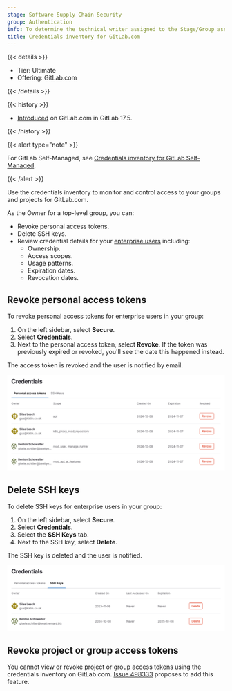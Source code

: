 ```yaml
---
stage: Software Supply Chain Security
group: Authentication
info: To determine the technical writer assigned to the Stage/Group associated with this page, see https://handbook.gitlab.com/handbook/product/ux/technical-writing/#assignments
title: Credentials inventory for GitLab.com
---
```


{{< details >}}

- Tier: Ultimate
- Offering: GitLab.com

{{< /details >}}

{{< history >}}

- [Introduced](https://gitlab.com/gitlab-org/gitlab/-/issues/297441) on GitLab.com in GitLab 17.5.

{{< /history >}}

{{< alert type="note" >}}

For GitLab Self-Managed, see [Credentials inventory for GitLab Self-Managed](../../administration/credentials_inventory.md).

{{< /alert >}}

Use the credentials inventory to monitor and control access to your groups and projects for GitLab.com.

As the Owner for a top-level group, you can:

- Revoke personal access tokens.
- Delete SSH keys.
- Review credential details for your [enterprise users](../enterprise_user/_index.md) including:
  - Ownership.
  - Access scopes.
  - Usage patterns.
  - Expiration dates.
  - Revocation dates.

## Revoke personal access tokens

To revoke personal access tokens for enterprise users in your group:

1. On the left sidebar, select **Secure**.
1. Select **Credentials**.
1. Next to the personal access token, select **Revoke**.
   If the token was previously expired or revoked, you'll see the date this happened instead.

The access token is revoked and the user is notified by email.

![The credentials inventory page listing personal access tokens.](img/group_credentials_inventory_personal_access_tokens_v17_5.png)

## Delete SSH keys

To delete SSH keys for enterprise users in your group:

1. On the left sidebar, select **Secure**.
1. Select **Credentials**.
1. Select the **SSH Keys** tab.
1. Next to the SSH key, select **Delete**.

The SSH key is deleted and the user is notified.

![The credentials inventory page listing SSH keys.](img/group_credentials_inventory_ssh_keys_v17_5.png)

## Revoke project or group access tokens

You cannot view or revoke project or group access tokens using the credentials inventory on GitLab.com.
[Issue 498333](https://gitlab.com/gitlab-org/gitlab/-/issues/498333) proposes to add this feature.
